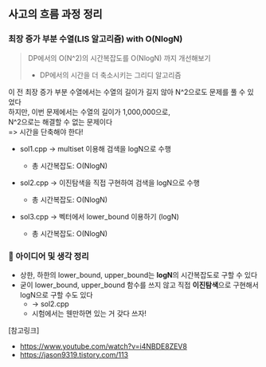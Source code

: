 ## 사고의 흐름 과정 정리

### 최장 증가 부분 수열(LIS 알고리즘) with O(NlogN)


> DP에서의 O(N^2)의 시간복잡도를 O(NlogN) 까지 개선해보기   
> * DP에서의 시간을 더 축소시키는 그리디 알고리즘



이 전 최장 증가 부분 수열에서는 수열의 길이가 길지 않아 N^2으로도 문제를 풀 수 있었다   
하지만, 이번 문제에서는 수열의 길이가 1,000,000으로,   
N^2으로는 해결할 수 없는 문제이다   
=> 시간을 단축해야 한다!



* sol1.cpp -> multiset 이용해 검색을 logN으로 수행
  * 총 시간복잡도: O(NlogN)

* sol2.cpp -> 이진탐색을 직접 구현하여 검색을 logN으로 수행
  * 총 시간복잡도: O(NlogN)

* sol3.cpp -> 벡터에서 lower_bound 이용하기 (logN)
  * 총 시간복잡도: O(NlogN)


### 📝 아이디어 및 생각 정리

* 상한, 하한의 lower_bound, upper_bound는 **logN**의 시간복잡도로 구할 수 있다
* 굳이 lower_bound, upper_bound 함수를 쓰지 않고 직접 **이진탐색**으로 구현해서 logN으로 구할 수도 있다
  * -> sol2.cpp
  * 시험에서는 웬만하면 있는 거 갖다 쓰자!


[참고링크]
* https://www.youtube.com/watch?v=i4NBDE8ZEV8
* https://jason9319.tistory.com/113
